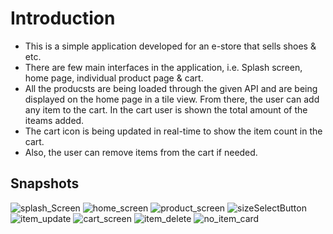# Introduction

- This is a simple application developed for an e-store that sells shoes & etc.
- There are few main interfaces in the application, i.e. Splash screen, home page, individual product page & cart.
- All the producsts are being loaded through the given API and are being displayed on the home page in a tile view. From there, the user can add any item to the cart. In the cart user is shown the total amount of the iteams added.
- The cart icon is being updated in real-time to show the item count in the cart.
- Also, the user can remove items from the cart if needed.

## Snapshots

![splash_Screen](https://user-images.githubusercontent.com/36669120/177942032-580215c1-b778-460c-8f5a-fc78ab586363.png)
![home_screen](https://user-images.githubusercontent.com/36669120/177942045-54935478-ce7e-44f9-b453-0e56f7d1f08f.png)
![product_screen](https://user-images.githubusercontent.com/36669120/177942056-83e982f5-4ab4-4f29-973f-bb216ca62b46.png)
![sizeSelectButton](https://user-images.githubusercontent.com/36669120/177942061-13577a71-aaea-48da-b87b-553b0538b82e.png)
![item_update](https://user-images.githubusercontent.com/36669120/177942079-90d8922b-59a6-40f7-a040-ffbb72c92384.png)
![cart_screen](https://user-images.githubusercontent.com/36669120/177942093-5aa3d8cf-c1ef-4c90-82c5-9a8b3dc41245.png)
![item_delete](https://user-images.githubusercontent.com/36669120/177942104-53664487-79a6-441f-a377-6d75fccf0db0.png)
![no_item_card](https://user-images.githubusercontent.com/36669120/177942115-38ad5ca7-04e6-40ae-ace5-7666a0c62757.png)
